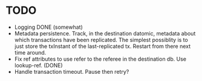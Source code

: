 # TODO

  - Logging DONE (somewhat)
  - Metadata persistence. Track, in the destination datomic, metadata about which transactions have been replicated. The simplest possiblity is to just store the txInstant of the last-replicated tx. Restart from there next time around.
  - Fix ref attributes to use refer to the referee in the destination db. Use lookup-ref. (DONE)
  - Handle transaction timeout. Pause then retry?
  
